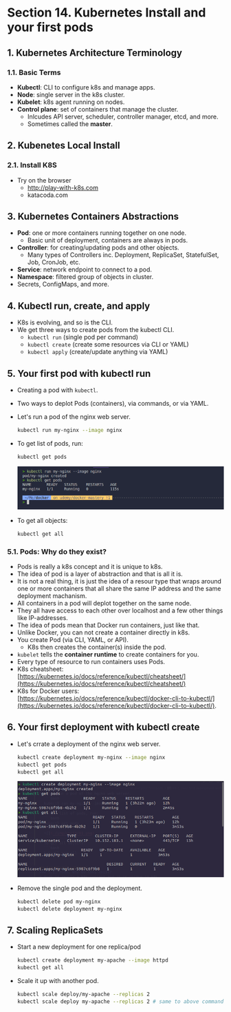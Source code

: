 # Section 14. Kubernetes Install and your first pods
## 1. Kubernetes Architecture Terminology
### 1.1. Basic Terms
* **Kubectl**: CLI to configure k8s and manage apps.
* **Node**: single server in the k8s cluster.
* **Kubelet**: k8s agent running on nodes.
* **Control plane**: set of containers that manage the cluster.
  * Inlcudes API server, scheduler, controller manager, etcd, and more.
  * Sometimes called the **master**.

## 2. Kubenetes Local Install
### 2.1. Install K8S
* Try on the browser
  * http://play-with-k8s.com
  * katacoda.com

## 3. Kubernetes Containers Abstractions
* **Pod**: one or more containers running together on one node.
  * Basic unit of deployment, containers are always in pods.
* **Controller**: for creating/updating pods and other objects.
  * Many types of Controllers inc. Deployment, ReplicaSet, StatefulSet, Job, CronJob, etc.
* **Service**: network endpoint to connect to a pod.
* **Namespace**: filtered group of objects in cluster.
* Secrets, ConfigMaps, and more.

## 4. Kubectl run, create, and apply
* K8s is evolving, and so is the CLI.
* We get three ways to create pods from the kubectl CLI.
  * `kubectl run` (single pod per command)
  * `kubectl create` (create some resources via CLI or YAML)
  * `kubectl apply` (create/update anything via YAML)

## 5. Your first pod with kubectl run
* Creating a pod with `kubectl`.
* Two ways to deplot Pods (containers), via commands, or via YAML.
* Let's run a pod of the nginx web server.
  ```bash
  kubectl run my-nginx --image nginx
  ```
* To get list of pods, run:
  ```bash
  kubectl get pods
  ```
  ![](./img/sec14/01.png)

* To get all objects:
  ```bash
  kubectl get all
  ```

### 5.1. Pods: Why do they exist?
* Pods is really a k8s concept and it is unique to k8s.
* The idea of pod is a layer of abstraction and that is all it is.
* It is not a real thing, it is just the idea of a resour type that wraps around one or more containers that all share the same IP address and the same deployment machanism.
* All containers in a pod will deplot together on the same node.
* They all have access to each other over localhost and a few other things like IP-addresses.
* The idea of pods mean that Docker run containers, just like that.
* Unlike Docker, you can not create a container directly in k8s.
* You create Pod (via CLI, YAML, or API).
  * K8s then creates the container(s) inside the pod.
* `kubelet` tells the **container runtime** to create containers for you.
* Every type of resource to run containers uses Pods.
* K8s cheatsheet: [https://kubernetes.io/docs/reference/kubectl/cheatsheet/](https://kubernetes.io/docs/reference/kubectl/cheatsheet/)
* K8s for Docker users: [https://kubernetes.io/docs/reference/kubectl/docker-cli-to-kubectl/](https://kubernetes.io/docs/reference/kubectl/docker-cli-to-kubectl/).

## 6. Your first deployment with kubectl create
* Let's crrate a deployment of the nginx web server.
  ```bash
  kubectl create deployment my-nginx --image nginx
  kubectl get pods
  kubectl get all
  ```
  ![](./img/sec14/02.png)

* Remove the single pod and the deployment.
  ```bash
  kubectl delete pod my-nginx
  kubectl delete deployment my-nginx
  ```

## 7. Scaling ReplicaSets
* Start a new deployment for one replica/pod
  ```bash
  kubectl create deployment my-apache --image httpd
  kubectl get all
  ```

* Scale it up with another pod.
  ```bash
  kubectl scale deploy/my-apache --replicas 2
  kubectl scale deploy my-apache --replicas 2 # same to above command
  ```